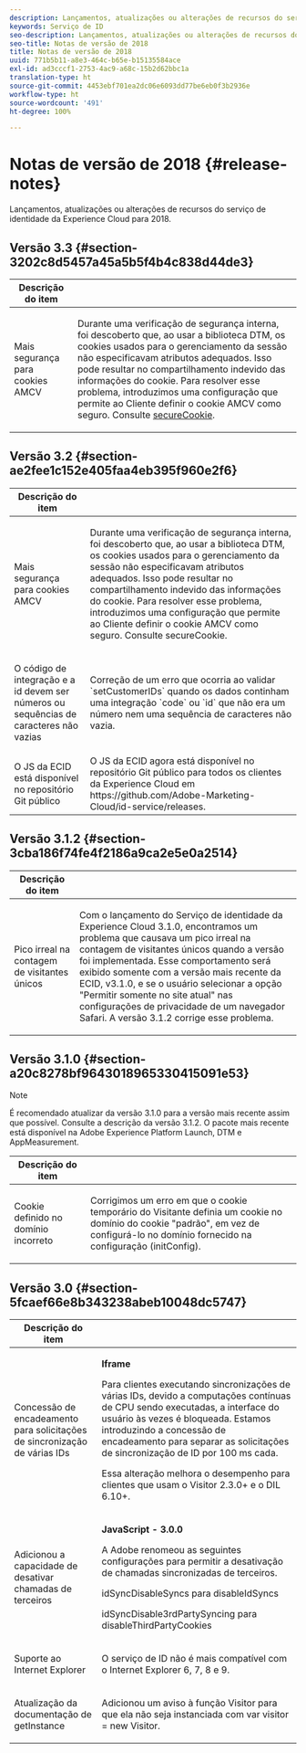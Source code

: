 ```yaml
---
description: Lançamentos, atualizações ou alterações de recursos do serviço de identidade da Experience Cloud para 2018.
keywords: Serviço de ID
seo-description: Lançamentos, atualizações ou alterações de recursos do serviço de identidade da Experience Cloud para 2018.
seo-title: Notas de versão de 2018
title: Notas de versão de 2018
uuid: 771b5b11-a8e3-464c-b65e-b15135584ace
exl-id: ad3cccf1-2753-4ac9-a68c-15b2d62bbc1a
translation-type: ht
source-git-commit: 4453ebf701ea2dc06e6093dd77be6eb0f3b2936e
workflow-type: ht
source-wordcount: '491'
ht-degree: 100%

---
```


# Notas de versão de 2018 {#release-notes}

Lançamentos, atualizações ou alterações de recursos do serviço de identidade da Experience Cloud para 2018.

## Versão 3.3 {#section-3202c8d5457a45a5b5f4b4c838d44de3}

<table id="table_201417BD540E4EE69911AABE9BF77509"> 
 <thead> 
  <tr> 
   <th colname="col1" class="entry"> Descrição do item </th> 
   <th colname="col2" class="entry"> </th> 
  </tr>
 </thead>
 <tbody> 
  <tr> 
   <td colname="col1"> <p>Mais segurança para cookies AMCV </p> </td> 
   <td colname="col2"> <p>Durante uma verificação de segurança interna, foi descoberto que, ao usar a biblioteca DTM, os cookies usados para o gerenciamento da sessão não especificavam atributos adequados. Isso pode resultar no compartilhamento indevido das informações do cookie. Para resolver esse problema, introduzimos uma configuração que permite ao Cliente definir o cookie AMCV como seguro. Consulte <a href="/help/library/function-vars/securecookie.md" format="https" scope="external">secureCookie</a>. </p> </td> 
  </tr> 
 </tbody> 
</table>

## Versão 3.2 {#section-ae2fee1c152e405faa4eb395f960e2f6}

<table id="table_6546F5C74E4742E4B5E9793BCEAB66FA"> 
 <thead> 
  <tr> 
   <th colname="col1" class="entry"> Descrição do item </th> 
   <th colname="col2" class="entry"> </th> 
  </tr>
 </thead>
 <tbody> 
  <tr> 
   <td colname="col1"> <p>Mais segurança para cookies AMCV </p> </td> 
   <td colname="col2"> <p>Durante uma verificação de segurança interna, foi descoberto que, ao usar a biblioteca DTM, os cookies usados para o gerenciamento da sessão não especificavam atributos adequados. Isso pode resultar no compartilhamento indevido das informações do cookie. Para resolver esse problema, introduzimos uma configuração que permite ao Cliente definir o cookie AMCV como seguro. Consulte secureCookie. </p> </td> 
  </tr> 
  <tr> 
   <td colname="col1"> <p>O código de integração e a id devem ser números ou sequências de caracteres não vazias </p> </td> 
   <td colname="col2"> <p>Correção de um erro que ocorria ao validar `setCustomerIDs` quando os dados continham uma integração `code` ou `id` que não era um número nem uma sequência de caracteres não vazia. </p> </td> 
  </tr> 
  <tr> 
   <td colname="col1"> O JS da ECID está disponível no repositório Git público </td> 
   <td colname="col2"> O JS da ECID agora está disponível no repositório Git público para todos os clientes da Experience Cloud em https://github.com/Adobe-Marketing-Cloud/id-service/releases. </td> 
  </tr> 
 </tbody> 
</table>

## Versão 3.1.2 {#section-3cba186f74fe4f2186a9ca2e5e0a2514}

<table id="table_9FA4E20C996746A2A4219C9A0F759AD1"> 
 <thead> 
  <tr> 
   <th colname="col1" class="entry"> Descrição do item </th> 
   <th colname="col2" class="entry"> </th> 
  </tr>
 </thead>
 <tbody> 
  <tr> 
   <td colname="col1"> <p>Pico irreal na contagem de visitantes únicos </p> </td> 
   <td colname="col2"> <p>Com o lançamento do Serviço de identidade da Experience Cloud 3.1.0, encontramos um problema que causava um pico irreal na contagem de visitantes únicos quando a versão foi implementada. Esse comportamento será exibido somente com a versão mais recente da ECID, v3.1.0, e se o usuário selecionar a opção "Permitir somente no site atual" nas configurações de privacidade de um navegador Safari. A versão 3.1.2 corrige esse problema. </p> </td> 
  </tr> 
 </tbody> 
</table>

## Versão 3.1.0 {#section-a20c8278bf9643018965330415091e53}

>[!NOTE]
>
>É recomendado atualizar da versão 3.1.0 para a versão mais recente assim que possível. Consulte a descrição da versão 3.1.2. O pacote mais recente está disponível na Adobe Experience Platform Launch, DTM e AppMeasurement.

<table id="table_512039AFC4D34038B8F116B71EEEE7F6"> 
 <thead> 
  <tr> 
   <th colname="col1" class="entry"> Descrição do item </th> 
   <th colname="col2" class="entry"> </th> 
  </tr>
 </thead>
 <tbody> 
  <tr> 
   <td colname="col1"> <p>Cookie definido no domínio incorreto </p> </td> 
   <td colname="col2"> <p>Corrigimos um erro em que o cookie temporário do Visitante definia um cookie no domínio do cookie "padrão", em vez de configurá-lo no domínio fornecido na configuração (initConfig). </p> </td> 
  </tr> 
 </tbody> 
</table>

## Versão 3.0 {#section-5fcaef66e8b343238abeb10048dc5747}

<table id="table_7E9224D6CC924A2DB5119171C9DC5443"> 
 <thead> 
  <tr> 
   <th colname="col1" class="entry"> Descrição do item </th> 
   <th colname="col2" class="entry"> </th> 
  </tr>
 </thead>
 <tbody> 
  <tr> 
   <td colname="col1"> <p>Concessão de encadeamento para solicitações de sincronização de várias IDs </p> </td> 
   <td colname="col2"> <p><b>Iframe</b> </p> <p>Para clientes executando sincronizações de várias IDs, devido a computações contínuas de CPU sendo executadas, a interface do usuário às vezes é bloqueada. Estamos introduzindo a concessão de encadeamento para separar as solicitações de sincronização de ID por 100 ms cada. </p> <p>Essa alteração melhora o desempenho para clientes que usam o Visitor 2.3.0+ e o DIL 6.10+. </p> </td> 
  </tr> 
  <tr> 
   <td colname="col1"> Adicionou a capacidade de desativar chamadas de terceiros </td> 
   <td colname="col2"> <p><b>JavaScript - 3.0.0</b> </p> <p>A Adobe renomeou as seguintes configurações para permitir a desativação de chamadas sincronizadas de terceiros. </p> <p>idSyncDisableSyncs para disableIdSyncs </p> <p>idSyncDisable3rdPartySyncing para disableThirdPartyCookies </p> </td> 
  </tr> 
  <tr> 
   <td colname="col1"> <p>Suporte ao Internet Explorer </p> </td> 
   <td colname="col2"> <p>O serviço de ID não é mais compatível com o Internet Explorer 6, 7, 8 e 9. </p> </td> 
  </tr> 
  <tr> 
   <td colname="col1"> <p>Atualização da documentação de getInstance </p> </td> 
   <td colname="col2"> <p>Adicionou um aviso à função Visitor para que ela não seja instanciada com var visitor = new Visitor. </p> </td> 
  </tr> 
 </tbody> 
</table>
